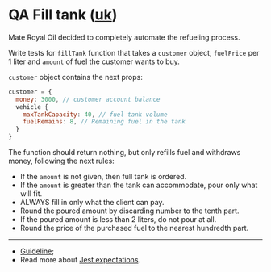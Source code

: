 # QA Fill tank ([uk](readme.uk.md))

Mate Royal Oil decided to completely automate the refueling process.

Write tests for `fillTank` function that takes a `customer` object, `fuelPrice`
per 1 liter and `amount` of fuel the customer wants to buy.

`customer` object contains the next props:

```js
customer = {
  money: 3000, // customer account balance
  vehicle {
    maxTankCapacity: 40, // fuel tank volume
    fuelRemains: 8, // Remaining fuel in the tank
  }
}
```

The function should return nothing, but only refills fuel and withdraws money,
following the next rules:

- If the `amount` is not given, then full tank is ordered.
- If the `amount` is greater than the tank can accommodate, pour only what will fit.
- ALWAYS fill in only what the client can pay.
- Round the poured amount by discarding number to the tenth part.
- If the poured amount is less than 2 liters, do not pour at all.
- Round the price of the purchased fuel to the nearest hundredth part.

---

- [Guideline](https://github.com/mate-academy/js_task-guideline/blob/master/README.md);
- Read more about [Jest expectations](https://jestjs.io/uk/docs/expect).
